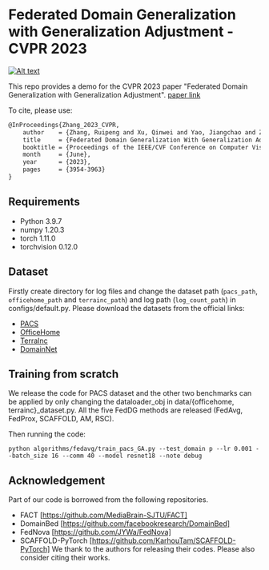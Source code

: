 # Federated Domain Generalization with Generalization Adjustment - CVPR 2023

[![Alt text](https://img.youtube.com/vi/EESJrJGCSR4/0.jpg)](https://www.youtube.com/watch?v=EESJrJGCSR4)

This repo provides a demo for the CVPR 2023 paper "Federated Domain Generalization with Generalization Adjustment".
[paper link](https://openaccess.thecvf.com/content/CVPR2023/papers/Zhang_Federated_Domain_Generalization_With_Generalization_Adjustment_CVPR_2023_paper.pdf)

To cite, please use:


```latex
@InProceedings{Zhang_2023_CVPR,
    author    = {Zhang, Ruipeng and Xu, Qinwei and Yao, Jiangchao and Zhang, Ya and Tian, Qi and Wang, Yanfeng},
    title     = {Federated Domain Generalization With Generalization Adjustment},
    booktitle = {Proceedings of the IEEE/CVF Conference on Computer Vision and Pattern Recognition (CVPR)},
    month     = {June},
    year      = {2023},
    pages     = {3954-3963}
}

```


## Requirements

- Python 3.9.7
- numpy 1.20.3
- torch 1.11.0
- torchvision 0.12.0

## Dataset

Firstly create directory for log files and change the dataset path (`pacs_path`, `officehome_path` and `terrainc_path`) and log path (`log_count_path`) in configs/default.py.
Please download the datasets from the official links:

- [PACS](http://www.eecs.qmul.ac.uk/~dl307/project_iccv2017)
- [OfficeHome](https://hemanthdv.github.io/officehome-dataset)
- [TerraInc](https://beerys.github.io/CaltechCameraTraps)
- [DomainNet](http://ai.bu.edu/M3SDA/)

## Training from scratch

We release the code for PACS dataset and the other two benchmarks can be applied by only changing the dataloader_obj in data/{officehome, terrainc}_dataset.py. All the five FedDG methods are released (FedAvg, FedProx, SCAFFOLD, AM, RSC).

Then running the code:

`
python algorithms/fedavg/train_pacs_GA.py --test_domain p --lr 0.001 --batch_size 16 --comm 40 --model resnet18 --note debug
`

## Acknowledgement

Part of our code is borrowed from the following repositories.

- FACT [https://github.com/MediaBrain-SJTU/FACT]
- DomainBed [https://github.com/facebookresearch/DomainBed]
- FedNova [https://github.com/JYWa/FedNova]
- SCAFFOLD-PyTorch [https://github.com/KarhouTam/SCAFFOLD-PyTorch]
We thank to the authors for releasing their codes. Please also consider citing their works.
